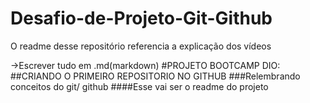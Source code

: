 # Desafio-de-Projeto-Git-Github
O readme desse repositório referencia a explicação dos vídeos

->Escrever tudo em .md(markdown)
#PROJETO BOOTCAMP DIO:
##CRIANDO O PRIMEIRO REPOSITORIO NO GITHUB
###Relembrando conceitos do git/ github
####Esse vai ser o readme do projeto


